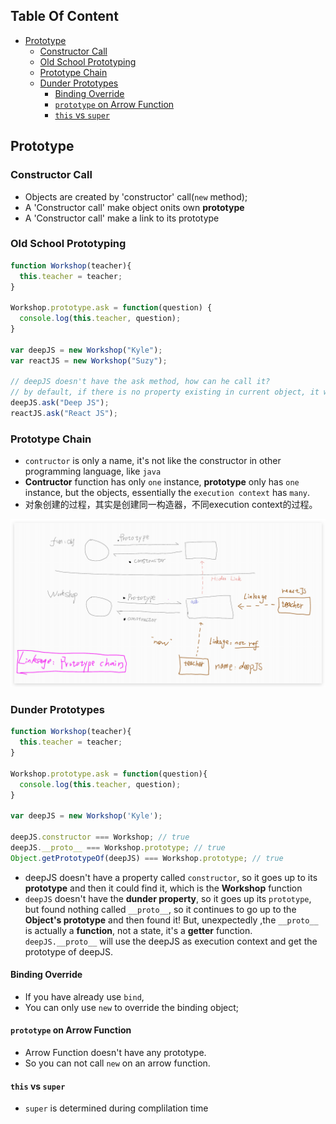 <!-- START doctoc generated TOC please keep comment here to allow auto update -->
<!-- DON'T EDIT THIS SECTION, INSTEAD RE-RUN doctoc TO UPDATE -->
## Table Of Content

- [Prototype](#prototype)
  - [Constructor Call](#constructor-call)
  - [Old School Prototyping](#old-school-prototyping)
  - [Prototype Chain](#prototype-chain)
  - [Dunder Prototypes](#dunder-prototypes)
    - [Binding Override](#binding-override)
    - [`prototype` on Arrow Function](#prototype-on-arrow-function)
    - [`this` vs `super`](#this-vs-super)

<!-- END doctoc generated TOC please keep comment here to allow auto update -->

## Prototype
### Constructor Call
- Objects are created by 'constructor' call(`new` method);
- A 'Constructor call' make object onits own **prototype**
- A 'Constructor call' make a link to its prototype
 
### Old School Prototyping
```javascript
function Workshop(teacher){
  this.teacher = teacher;
}

Workshop.prototype.ask = function(question) {
  console.log(this.teacher, question);
}

var deepJS = new Workshop("Kyle");
var reactJS = new Workshop("Suzy");

// deepJS doesn't have the ask method, how can he call it?
// by default, if there is no property existing in current object, it will go up
deepJS.ask("Deep JS");
reactJS.ask("React JS"); 
```
### Prototype Chain
- `contructor` is only a name, it's not like the constructor in other programming language, like `java`
- **Contructor** function has only `one` instance, **prototype** only has `one` instance, but the objects, essentially the `execution context` has `many`.
- 对象创建的过程，其实是创建同一构造器，不同execution context的过程。
<div style="text-align:center; margin:auto"><img src="img/2019-11-24-01-39-47.png"></div> 

### Dunder Prototypes
```javascript
function Workshop(teacher){
  this.teacher = teacher;
}

Workshop.prototype.ask = function(question){
  console.log(this.teacher, question);
}

var deepJS = new Workshop('Kyle');

deepJS.constructor === Workshop; // true
deepJS.__proto__ === Workshop.prototype; // true
Object.getPrototypeOf(deepJS) === Workshop.prototype; // true
```

- deepJS doesn't have a property called `constructor`, so it goes up to its **prototype** and then it could find it, which is the **Workshop** function
- `deepJS` doesn't have the **dunder property**, so it goes up its `prototype`, but found nothing called `__proto__`, so it continues to go up to the **Object's prototype** and then found it! But, unexpectedly ,the `__proto__` is actually a **function**, not a state, it's a **getter** function. `deepJS.__proto__` will use the deepJS as execution context and get the prototype of deepJS.

#### Binding Override
- If you have already use `bind`,
- You can only use `new` to override the binding object;

#### `prototype` on Arrow Function
- Arrow Function doesn't have any prototype.
- So you can not call `new` on an arrow function.

#### `this` vs `super`
- `super` is determined during complilation time

